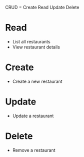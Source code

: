 CRUD = Create Read Update Delete

# Read
- List all restaurants
- View restaurant details

# Create
- Create a new restaurant

# Update
- Update a restaurant

# Delete
- Remove a restaurant
